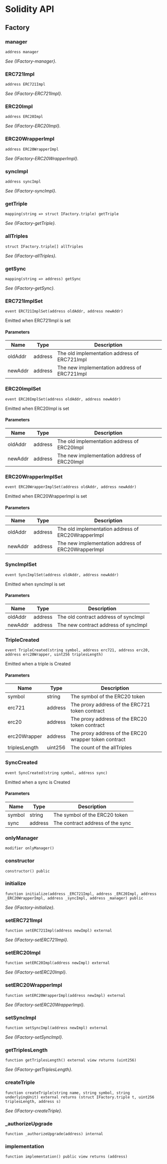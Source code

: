 # Solidity API

## Factory

### manager

```solidity
address manager
```

_See {IFactory-manager}._

### ERC721Impl

```solidity
address ERC721Impl
```

_See {IFactory-ERC721Impl}._

### ERC20Impl

```solidity
address ERC20Impl
```

_See {IFactory-ERC20Impl}._

### ERC20WrapperImpl

```solidity
address ERC20WrapperImpl
```

_See {IFactory-ERC20WrapperImpl}._

### syncImpl

```solidity
address syncImpl
```

_See {IFactory-syncImpl}._

### getTriple

```solidity
mapping(string => struct IFactory.triple) getTriple
```

_See {IFactory-getTriple}._

### allTriples

```solidity
struct IFactory.triple[] allTriples
```

_See {IFactory-allTriples}._

### getSync

```solidity
mapping(string => address) getSync
```

_See {IFactory-getSync}._

### ERC721ImplSet

```solidity
event ERC721ImplSet(address oldAddr, address newAddr)
```

Emitted when ERC721Impl is set

#### Parameters

| Name | Type | Description |
| ---- | ---- | ----------- |
| oldAddr | address | The old implementation address of ERC721Impl |
| newAddr | address | The new implementation address of ERC721Impl |

### ERC20ImplSet

```solidity
event ERC20ImplSet(address oldAddr, address newAddr)
```

Emitted when ERC20Impl is set

#### Parameters

| Name | Type | Description |
| ---- | ---- | ----------- |
| oldAddr | address | The old implementation address of ERC20Impl |
| newAddr | address | The new implementation address of ERC20Impl |

### ERC20WrapperImplSet

```solidity
event ERC20WrapperImplSet(address oldAddr, address newAddr)
```

Emitted when ERC20WrapperImpl is set

#### Parameters

| Name | Type | Description |
| ---- | ---- | ----------- |
| oldAddr | address | The old implementation address of ERC20WrapperImpl |
| newAddr | address | The new implementation address of ERC20WrapperImpl |

### SyncImplSet

```solidity
event SyncImplSet(address oldAddr, address newAddr)
```

Emitted when syncImpl is set

#### Parameters

| Name | Type | Description |
| ---- | ---- | ----------- |
| oldAddr | address | The old contract address of syncImpl |
| newAddr | address | The new contract address of syncImpl |

### TripleCreated

```solidity
event TripleCreated(string symbol, address erc721, address erc20, address erc20Wrapper, uint256 triplesLength)
```

Emitted when a triple is Created

#### Parameters

| Name | Type | Description |
| ---- | ---- | ----------- |
| symbol | string | The symbol of the ERC20 token |
| erc721 | address | The proxy address of the ERC721 token contract |
| erc20 | address | The proxy address of the ERC20 token contract |
| erc20Wrapper | address | The proxy address of the ERC20 wrapper token contract |
| triplesLength | uint256 | The count of the allTriples |

### SyncCreated

```solidity
event SyncCreated(string symbol, address sync)
```

Emitted when a sync is Created

#### Parameters

| Name | Type | Description |
| ---- | ---- | ----------- |
| symbol | string | The symbol of the ERC20 token |
| sync | address | The contract address of the sync |

### onlyManager

```solidity
modifier onlyManager()
```

### constructor

```solidity
constructor() public
```

### initialize

```solidity
function initialize(address _ERC721Impl, address _ERC20Impl, address _ERC20WrapperImpl, address _syncImpl, address _manager) public
```

_See {IFactory-initialize}._

### setERC721Impl

```solidity
function setERC721Impl(address newImpl) external
```

_See {IFactory-setERC721Impl}._

### setERC20Impl

```solidity
function setERC20Impl(address newImpl) external
```

_See {IFactory-setERC20Impl}._

### setERC20WrapperImpl

```solidity
function setERC20WrapperImpl(address newImpl) external
```

_See {IFactory-setERC20WrapperImpl}._

### setSyncImpl

```solidity
function setSyncImpl(address newImpl) external
```

_See {IFactory-setSyncImpl}._

### getTriplesLength

```solidity
function getTriplesLength() external view returns (uint256)
```

_See {IFactory-getTriplesLength}._

### createTriple

```solidity
function createTriple(string name, string symbol, string underlyingUnit) external returns (struct IFactory.triple t, uint256 triplesLength, address s)
```

_See {IFactory-createTriple}._

### _authorizeUpgrade

```solidity
function _authorizeUpgrade(address) internal
```

### implementation

```solidity
function implementation() public view returns (address)
```


